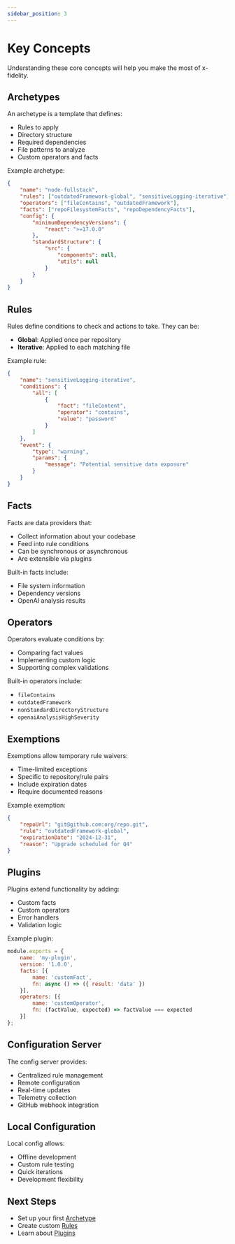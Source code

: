 ```yaml
---
sidebar_position: 3
---
```


# Key Concepts

Understanding these core concepts will help you make the most of x-fidelity.

## Archetypes

An archetype is a template that defines:
- Rules to apply
- Directory structure
- Required dependencies
- File patterns to analyze
- Custom operators and facts

Example archetype:
```json
{
    "name": "node-fullstack",
    "rules": ["outdatedFramework-global", "sensitiveLogging-iterative"],
    "operators": ["fileContains", "outdatedFramework"],
    "facts": ["repoFilesystemFacts", "repoDependencyFacts"],
    "config": {
        "minimumDependencyVersions": {
            "react": ">=17.0.0"
        },
        "standardStructure": {
            "src": {
                "components": null,
                "utils": null
            }
        }
    }
}
```

## Rules

Rules define conditions to check and actions to take. They can be:
- **Global**: Applied once per repository
- **Iterative**: Applied to each matching file

Example rule:
```json
{
    "name": "sensitiveLogging-iterative",
    "conditions": {
        "all": [
            {
                "fact": "fileContent",
                "operator": "contains",
                "value": "password"
            }
        ]
    },
    "event": {
        "type": "warning",
        "params": {
            "message": "Potential sensitive data exposure"
        }
    }
}
```

## Facts

Facts are data providers that:
- Collect information about your codebase
- Feed into rule conditions
- Can be synchronous or asynchronous
- Are extensible via plugins

Built-in facts include:
- File system information
- Dependency versions
- OpenAI analysis results

## Operators

Operators evaluate conditions by:
- Comparing fact values
- Implementing custom logic
- Supporting complex validations

Built-in operators include:
- `fileContains`
- `outdatedFramework`
- `nonStandardDirectoryStructure`
- `openaiAnalysisHighSeverity`

## Exemptions

Exemptions allow temporary rule waivers:
- Time-limited exceptions
- Specific to repository/rule pairs
- Include expiration dates
- Require documented reasons

Example exemption:
```json
{
    "repoUrl": "git@github.com:org/repo.git",
    "rule": "outdatedFramework-global",
    "expirationDate": "2024-12-31",
    "reason": "Upgrade scheduled for Q4"
}
```

## Plugins

Plugins extend functionality by adding:
- Custom facts
- Custom operators
- Error handlers
- Validation logic

Example plugin:
```javascript
module.exports = {
    name: 'my-plugin',
    version: '1.0.0',
    facts: [{
        name: 'customFact',
        fn: async () => ({ result: 'data' })
    }],
    operators: [{
        name: 'customOperator',
        fn: (factValue, expected) => factValue === expected
    }]
};
```

## Configuration Server

The config server provides:
- Centralized rule management
- Remote configuration
- Real-time updates
- Telemetry collection
- GitHub webhook integration

## Local Configuration

Local config allows:
- Offline development
- Custom rule testing
- Quick iterations
- Development flexibility

## Next Steps

- Set up your first [Archetype](archetypes)
- Create custom [Rules](rules)
- Learn about [Plugins](plugins/overview)
